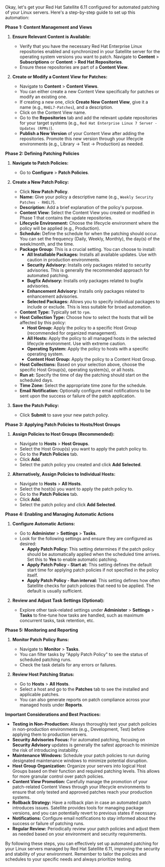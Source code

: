 Okay, let's get your Red Hat Satellite 6.11 configured for automated patching of your Linux servers. Here's a step-by-step guide to set up this automation:

**Phase 1: Content Management and Views**

1.  **Ensure Relevant Content is Available:**
    * Verify that you have the necessary Red Hat Enterprise Linux repositories enabled and synchronized in your Satellite server for the operating system versions you want to patch. Navigate to **Content** > **Subscriptions** or **Content** > **Red Hat Repositories**.
    * Ensure these repositories are part of a **Content View**.

2.  **Create or Modify a Content View for Patches:**
    * Navigate to **Content** > **Content Views**.
    * You can either create a new Content View specifically for patches or modify an existing one.
    * If creating a new one, click **Create New Content View**, give it a name (e.g., `RHEL7-Patches`), and a description.
    * Click on the Content View name.
    * Go to the **Repositories** tab and add the relevant update repositories for your target systems (e.g., `Red Hat Enterprise Linux 7 Server - Updates (RPMs)`).
    * **Publish a New Version** of your Content View after adding the repositories. Promote this new version through your lifecycle environments (e.g., Library -> Test -> Production) as needed.

**Phase 2: Defining Patching Policies**

1.  **Navigate to Patch Policies:**
    * Go to **Configure** > **Patch Policies**.

2.  **Create a New Patch Policy:**
    * Click **New Patch Policy**.
    * **Name:** Give your policy a descriptive name (e.g., `Weekly Security Patches - RHEL7`).
    * **Description:** Add a brief explanation of the policy's purpose.
    * **Content View:** Select the Content View you created or modified in Phase 1 that contains the update repositories.
    * **Lifecycle Environment:** Choose the lifecycle environment where the policy will be applied (e.g., Production).
    * **Schedule:** Define the schedule for when the patching should occur. You can set the frequency (Daily, Weekly, Monthly), the day(s) of the week/month, and the time.
    * **Package Group:** This is a crucial setting. You can choose to install:
        * **All Installable Packages:** Installs all available updates. Use with caution in production environments.
        * **Security Advisory:** Installs only packages related to security advisories. This is generally the recommended approach for automated patching.
        * **Bugfix Advisory:** Installs only packages related to bugfix advisories.
        * **Enhancement Advisory:** Installs only packages related to enhancement advisories.
        * **Selected Packages:** Allows you to specify individual packages to include or exclude. This is less suitable for broad automation.
    * **Content Type:** Typically set to `rpm`.
    * **Host Collection Type:** Choose how to select the hosts that will be affected by this policy:
        * **Host Group:** Apply the policy to a specific Host Group (recommended for organized management).
        * **All Hosts:** Apply the policy to all managed hosts in the selected lifecycle environment. Use with extreme caution.
        * **Operating System:** Apply the policy to hosts with a specific operating system.
        * **Content Host Group:** Apply the policy to a Content Host Group.
    * **Host Collections:** Based on your selection above, choose the specific Host Group(s), operating system(s), or all hosts.
    * **Run at:** Specify the time of day the patching should start on the scheduled days.
    * **Time Zone:** Select the appropriate time zone for the schedule.
    * **Email Notification:** Optionally configure email notifications to be sent upon the success or failure of the patch application.

3.  **Save the Patch Policy:**
    * Click **Submit** to save your new patch policy.

**Phase 3: Applying Patch Policies to Hosts/Host Groups**

1.  **Assign Policies to Host Groups (Recommended):**
    * Navigate to **Hosts** > **Host Groups**.
    * Select the Host Group(s) you want to apply the patch policy to.
    * Go to the **Patch Policies** tab.
    * Click **Add**.
    * Select the patch policy you created and click **Add Selected**.

2.  **Alternatively, Assign Policies to Individual Hosts:**
    * Navigate to **Hosts** > **All Hosts**.
    * Select the host(s) you want to apply the patch policy to.
    * Go to the **Patch Policies** tab.
    * Click **Add**.
    * Select the patch policy and click **Add Selected**.

**Phase 4: Enabling and Managing Automatic Actions**

1.  **Configure Automatic Actions:**
    * Go to **Administer** > **Settings** > **Tasks**.
    * Look for the following settings and ensure they are configured as desired:
        * **Apply Patch Policy:** This setting determines if the patch policy should be automatically applied when the scheduled time arrives. Set this to **Yes** to enable automatic patching.
        * **Apply Patch Policy - Start at:** This setting defines the default start time for applying patch policies if not specified in the policy itself.
        * **Apply Patch Policy - Run interval:** This setting defines how often Satellite checks for patch policies that need to be applied. The default is usually sufficient.

2.  **Review and Adjust Task Settings (Optional):**
    * Explore other task-related settings under **Administer** > **Settings** > **Tasks** to fine-tune how tasks are handled, such as maximum concurrent tasks, task retention, etc.

**Phase 5: Monitoring and Reporting**

1.  **Monitor Patch Policy Runs:**
    * Navigate to **Monitor** > **Tasks**.
    * You can filter tasks by "Apply Patch Policy" to see the status of scheduled patching runs.
    * Check the task details for any errors or failures.

2.  **Review Host Patching Status:**
    * Go to **Hosts** > **All Hosts**.
    * Select a host and go to the **Patches** tab to see the installed and applicable patches.
    * You can also generate reports on patch compliance across your managed hosts under **Reports**.

**Important Considerations and Best Practices:**

* **Testing in Non-Production:** Always thoroughly test your patch policies in non-production environments (e.g., Development, Test) before applying them to production servers.
* **Security Advisories Focus:** For automated patching, focusing on **Security Advisory** updates is generally the safest approach to minimize the risk of introducing instability.
* **Maintenance Windows:** Schedule your patch policies to run during designated maintenance windows to minimize potential disruption.
* **Host Group Organization:** Organize your servers into logical Host Groups based on their function and required patching levels. This allows for more granular control over patch policies.
* **Content View Promotion:** Carefully manage the promotion of your patch-related Content Views through your lifecycle environments to ensure that only tested and approved patches reach your production systems.
* **Rollback Strategy:** Have a rollback plan in case an automated patch introduces issues. Satellite provides tools for managing package versions, and you can potentially revert to previous states if necessary.
* **Notifications:** Configure email notifications to stay informed about the success or failure of patching runs.
* **Regular Review:** Periodically review your patch policies and adjust them as needed based on your environment and security requirements.

By following these steps, you can effectively set up automated patching for your Linux servers managed by Red Hat Satellite 6.11, improving the security and stability of your environment. Remember to tailor the policies and schedules to your specific needs and always prioritize testing.
